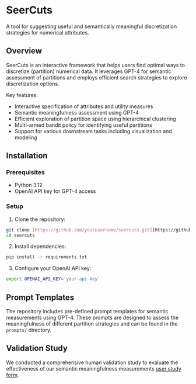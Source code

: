 # SeerCuts

A tool for suggesting useful and semantically meaningful discretization strategies for numerical attributes.

## Overview

SeerCuts is an interactive framework that helps users find optimal ways to discretize (partition) numerical data. It leverages GPT-4 for semantic assessment of partitions and employs efficient search strategies to explore discretization options.

Key features:
- Interactive specification of attributes and utility measures
- Semantic meaningfulness assessment using GPT-4
- Efficient exploration of partition space using hierarchical clustering
- Multi-armed bandit policy for identifying useful partitions
- Support for various downstream tasks including visualization and modeling

## Installation

### Prerequisites
- Python 3.12
- OpenAI API key for GPT-4 access

### Setup
1. Clone the repository:
```bash
git clone [https://github.com/yourusername/seercuts.git](https://github.com/noambitton/Demo.git)
cd seercuts
```

2. Install dependencies:
```bash
pip install -r requirements.txt
```

3. Configure your OpenAI API key:
```bash
export OPENAI_API_KEY='your-api-key'
```

## Prompt Templates

The repository includes pre-defined prompt templates for semantic measurements using GPT-4. These prompts are designed to assess the meaningfulness of different partition strategies and can be found in the `prompts/` directory.

## Validation Study

We conducted a comprehensive human validation study to evaluate the effectiveness of our semantic meaningfulness measurements [user study form](https://forms.gle/NRju2UoYYBzGANSA7).
